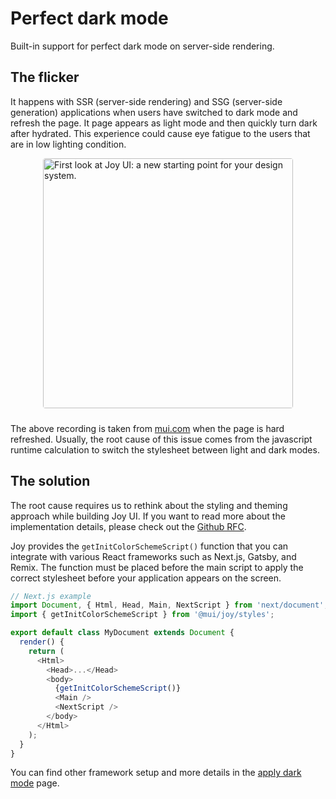 # Perfect dark mode

<p class="description">Built-in support for perfect dark mode on server-side rendering.</p>

## The flicker

It happens with SSR (server-side rendering) and SSG (server-side generation) applications when users have switched to dark mode and refresh the page. It page appears as light mode and then quickly turn dark after hydrated. This experience could cause eye fatigue to the users that are in low lighting condition.

<img src="https://media.giphy.com/media/9hvxemkpotSiQGzLo8/giphy.gif" style="border-radius: 4px; display: block; width: 400px; margin-inline: auto; margin-bottom: 24px;" alt="First look at Joy UI: a new starting point for your design system." />

The above recording is taken from [mui.com](https://mui.com/) when the page is hard refreshed. Usually, the root cause of this issue comes from the javascript runtime calculation to switch the stylesheet between light and dark modes.

## The solution

The root cause requires us to rethink about the styling and theming approach while building Joy UI. If you want to read more about the implementation details, please check out the [Github RFC](https://github.com/mui/material-ui/issues/27651).

Joy provides the `getInitColorSchemeScript()` function that you can integrate with various React frameworks such as Next.js, Gatsby, and Remix. The function must be placed before the main script to apply the correct stylesheet before your application appears on the screen.

```js
// Next.js example
import Document, { Html, Head, Main, NextScript } from 'next/document';
import { getInitColorSchemeScript } from '@mui/joy/styles';

export default class MyDocument extends Document {
  render() {
    return (
      <Html>
        <Head>...</Head>
        <body>
          {getInitColorSchemeScript()}
          <Main />
          <NextScript />
        </body>
      </Html>
    );
  }
}
```

You can find other framework setup and more details in the [apply dark mode](/joy-ui/guides/apply-dark-mode/) page.
